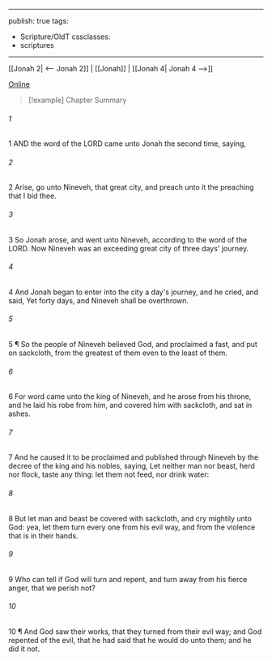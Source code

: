 

---
publish: true
tags:
  - Scripture/OldT
cssclasses:
  - scriptures
---
[[Jonah 2| <-- Jonah 2]] | [[Jonah]] | [[Jonah 4| Jonah 4 -->]]

[Online](https://churchofjesuschrist.org/study/scriptures/ot/jonah/3?lang=eng)

>[!example] Chapter Summary
>
###### 1
1 AND the word of the LORD came unto Jonah the second time, saying,
###### 2
2 Arise, go unto Nineveh, that great city, and preach unto it the preaching that I bid thee.
###### 3
3 So Jonah arose, and went unto Nineveh, according to the word of the LORD.  Now Nineveh was an exceeding great city of three days' journey.
###### 4
4 And Jonah began to enter into the city a day's journey, and he cried, and said, Yet forty days, and Nineveh shall be overthrown.
###### 5
5 ¶ So the people of Nineveh believed God, and proclaimed a fast, and put on sackcloth, from the greatest of them even to the least of them.
###### 6
6 For word came unto the king of Nineveh, and he arose from his throne, and he laid his robe from him, and covered him with sackcloth, and sat in ashes.
###### 7
7 And he caused it to be proclaimed and published through Nineveh by the decree of the king and his nobles, saying, Let neither man nor beast, herd nor flock, taste any thing: let them not feed, nor drink water:
###### 8
8 But let man and beast be covered with sackcloth, and cry mightily unto God: yea, let them turn every one from his evil way, and from the violence that is in their hands.
###### 9
9 Who can tell if God will turn and repent, and turn away from his fierce anger, that we perish not?
###### 10
10 ¶ And God saw their works, that they turned from their evil way; and God repented of the evil, that he had said that he would do unto them; and he did it not.



